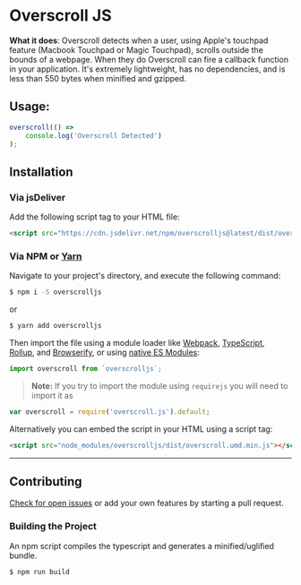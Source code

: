 # Overscroll JS

**What it does**: Overscroll detects when a user, using Apple's touchpad feature (Macbook Touchpad or Magic Touchpad), scrolls outside the bounds of a webpage. When they do Overscroll can fire a callback function in your application.
It's extremely lightweight, has no dependencies, and is less than 550 bytes when minified and gzipped.

## Usage:

```javascript
overscroll(() => 
    console.log('Overscroll Detected')
);
```

## Installation

### Via jsDeliver

Add the following script tag to your HTML file:

```html
<script src="https://cdn.jsdelivr.net/npm/overscrolljs@latest/dist/overscroll.umd.min.js"></script>
```

### Via NPM or [Yarn](https://yarnpkg.com)

Navigate to your project's directory, and execute the following command:

```sh
$ npm i -S overscrolljs
```

or

```sh
$ yarn add overscrolljs
```

Then import the file using a module loader like [Webpack](https://webpack.js.org/), [TypeScript](https://www.typescriptlang.org/), [Rollup](https://rollupjs.org/), and [Browserify](http://browserify.org/), or using [native ES Modules](https://developer.mozilla.org/en-US/docs/Web/JavaScript/Reference/Statements/import):

```javascript
import overscroll from `overscrolljs`;
```

> **Note:** If you try to import the module using `requirejs` you will need to import it as
```javascript
var overscroll = require('overscroll.js').default;
```

Alternatively you can embed the script in your HTML using a script tag:
```html
<script src="node_modules/overscrolljs/dist/overscroll.umd.min.js"></script>
```
___

## Contributing

[Check for open issues](https://github.com/bluzi/overscroll/issues) or add your own features by starting a pull request.

### Building the Project

An npm script compiles the typescript and generates a minified/uglified bundle.

```
$ npm run build
```
